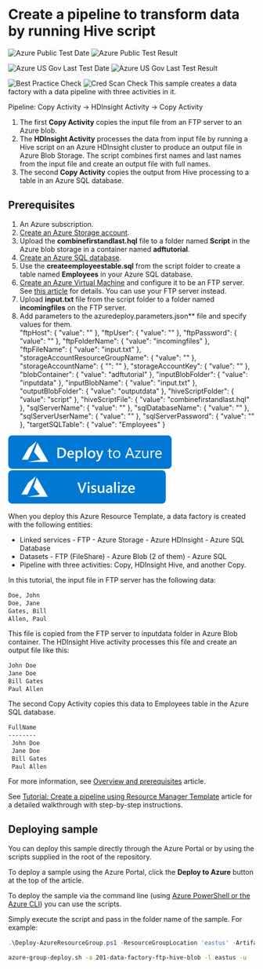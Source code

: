 # Create a pipeline to transform data by running Hive script

![Azure Public Test Date](https://azurequickstartsservice.blob.core.windows.net/badges/201-data-factory-ftp-hive-blob/PublicLastTestDate.svg)
![Azure Public Test Result](https://azurequickstartsservice.blob.core.windows.net/badges/201-data-factory-ftp-hive-blob/PublicDeployment.svg)

![Azure US Gov Last Test Date](https://azurequickstartsservice.blob.core.windows.net/badges/201-data-factory-ftp-hive-blob/FairfaxLastTestDate.svg)
![Azure US Gov Last Test Result](https://azurequickstartsservice.blob.core.windows.net/badges/201-data-factory-ftp-hive-blob/FairfaxDeployment.svg)

![Best Practice Check](https://azurequickstartsservice.blob.core.windows.net/badges/201-data-factory-ftp-hive-blob/BestPracticeResult.svg)
![Cred Scan Check](https://azurequickstartsservice.blob.core.windows.net/badges/201-data-factory-ftp-hive-blob/CredScanResult.svg)
This sample creates a data factory with a data pipeline with three activities in
it.

Pipeline: Copy Activity -> HDInsight Activity -> Copy Activity

1. The first **Copy Activity** copies the input file from an FTP server to an
   Azure blob.
2. The **HDInsight Activity** processes the data from input file by running a
   Hive script on an Azure HDInsight cluster to produce an output file in Azure
   Blob Storage. The script combines first names and last names from the input
   file and create an output file with full names.
3. The second **Copy Activity** copies the output from Hive processing to a
   table in an Azure SQL database.

## Prerequisites

1. An Azure subscription.
2. [Create an Azure Storage account](https://docs.microsoft.com/azure/storage/storage-create-storage-account#create-a-storage-account).
3. Upload the **combinefirstandlast.hql** file to a folder named **Script** in
   the Azure blob storage in a container named **adftutorial**.
4. [Create an Azure SQL database](https://docs.microsoft.com/azure/sql-database/sql-database-get-started).
5. Use the **createemployeestable.sql** from the script folder to create a table
   named **Employees** in your Azure SQL database.
6. [Create an Azure Virtual Machine](https://docs.microsoft.com/azure/virtual-machines/virtual-machines-windows-hero-tutorial)
   and configure it to be an FTP server. See
   [this article](http://itq.nl/walkthrough-hosting-ftp-on-iis-7-5-a-windows-azure-vm-2/)
   for details. You can use your FTP server instead.
7. Upload **input.txt** file from the script folder to a folder named
   **incomingfiles** on the FTP server.
8. Add parameters to the azuredeploy.parameters.json\*\* file and specify values
   for them.  
    "ftpHost": { "value": "<your FTP server name or IP address>" }, "ftpUser": {
   "value": "<FTP user name>" }, "ftpPassword": { "value": "<FTP password>" }, "ftpFolderName":
   { "value": "incomingfiles" }, "ftpFileName": { "value": "input.txt" },  
    "storageAccountResourceGroupName": { "value":
   "<Resource group of your Azure Storae account>" }, "storageAccountName": {
   "<Azure Storage account name>": "" }, "storageAccountKey": { "value":
   "<Azure Storage access key>" }, "blobContainer": { "value": "adftutorial" },
   "inputBlobFolder": { "value": "inputdata" }, "inputBlobName": { "value":
   "input.txt" }, "outputBlobFolder": { "value": "outputdata" },
   "hiveScriptFolder": { "value": "script" }, "hiveScriptFile": { "value":
   "combinefirstandlast.hql" }, "sqlServerName": { "value":
   "<Name of Azure SQL server>" }, "sqlDatabaseName": { "value":
   "<Name of Azure SQL database>" }, "sqlServerUserName": { "value":
   "<Name of user who has access to the SQL server>" }, "sqlServerPassword": {
   "value": "<Password for Azuer SQL user>" }, "targetSQLTable": { "value":
   "Employees" }

[![Deploy To Azure](https://raw.githubusercontent.com/Azure/azure-quickstart-templates/master/1-CONTRIBUTION-GUIDE/images/deploytoazure.svg?sanitize=true)]("https://portal.azure.com/#create/Microsoft.Template/uri/https%3A%2F%2Fraw.githubusercontent.com%2FAzure%2Fazure-quickstart-templates%2Fmaster%2F201-data-factory-ftp-hive-blob%2Fazuredeploy.json")
[![Visualize](https://raw.githubusercontent.com/Azure/azure-quickstart-templates/master/1-CONTRIBUTION-GUIDE/images/visualizebutton.svg?sanitize=true)]("http://armviz.io/#/?load=https%3A%2F%2Fraw.githubusercontent.com%2FAzure%2Fazure-quickstart-templates%2Fmaster%2F201-data-factory-ftp-hive-blob%2Fazuredeploy.json")

When you deploy this Azure Resource Template, a data factory is created with the
following entities:

- Linked services - FTP - Azure Storage - Azure HDInsight - Azure SQL Database
- Datasets - FTP (FileShare) - Azure Blob (2 of them) - Azure SQL
- Pipeline with three activities: Copy, HDInsight Hive, and another Copy.

In this tutorial, the input file in FTP server has the following data:

    Doe, John
    Doe, Jane
    Gates, Bill
    Allen, Paul

This file is copied from the FTP server to inputdata folder in Azure Blob
container. The HDInsight Hive activity processes this file and create an output
file like this:

    John Doe
    Jane Doe
    Bill Gates
    Paul Allen

The second Copy Activity copies this data to Employees table in the Azure SQL
database.

    FullName
    --------
     John Doe
     Jane Doe
     Bill Gates
     Paul Allen

For more information, see
[Overview and prerequisites](https://azure.microsoft.com/documentation/articles/data-factory-build-your-first-pipeline/)
article.

See
[Tutorial: Create a pipeline using Resource Manager Template](https://azure.microsoft.com/en-us/documentation/articles/data-factory-build-your-first-pipeline-using-arm/)
article for a detailed walkthrough with step-by-step instructions.

## Deploying sample

You can deploy this sample directly through the Azure Portal or by using the
scripts supplied in the root of the repository.

To deploy a sample using the Azure Portal, click the **Deploy to Azure** button
at the top of the article.

To deploy the sample via the command line (using
[Azure PowerShell or the Azure CLI](https://azure.microsoft.com/en-us/downloads/))
you can use the scripts.

Simply execute the script and pass in the folder name of the sample. For
example:

```PowerShell
.\Deploy-AzureResourceGroup.ps1 -ResourceGroupLocation 'eastus' -ArtifactStagingDirectory 201-data-factory-ftp-hive-blob
```

```bash
azure-group-deploy.sh -a 201-data-factory-ftp-hive-blob -l eastus -u
```
